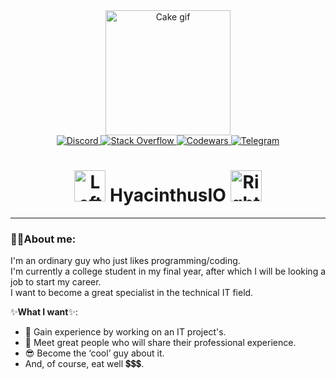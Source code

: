 <div id="profile_gif" align="center">
  <img src="https://i.giphy.com/media/v1.Y2lkPTc5MGI3NjExcmx3MXR3NHN2MnZ2aDh4bTZkcHY2Z2tndnZ3ZXNnaWo0Ymd6ZTFseSZlcD12MV9pbnRlcm5hbF9naWZfYnlfaWQmY3Q9cw/2dn1BqrVTs7zejxC9V/giphy.gif" width="200" alt="Cake gif"/>
</div>

<div id="social_links" align="center">
  <a href="https://discordapp.com/users/1262060669021458477">
    <img src="https://img.shields.io/badge/Discord-7289DA?logo=discord&logoColor=white" alt="Discord"/>
  </a>
  
  <a href="https://stackoverflow.com/users/25672075/hyacinthusio">
    <img src="https://img.shields.io/badge/Stuck%20Overflow-F48024?logo=stackoverFlow&logoColor=white" alt="Stack Overflow"/>
  </a>
  
  <a href="https://www.codewars.com/users/HyacinthusIO">
    <img src="https://img.shields.io/badge/Codewars-C51E26?logo=codewars&logoColor=white" alt="Codewars"/>
  </a>

  <a href="https://t.me/HyacinthusIO">
    <img src="https://img.shields.io/badge/Telegram-0088CC?logo=telegram&logoColor=white" alt="Telegram"/>
  </a>
</div>

<div id="username" align="center">
  <h1>
    <img src="https://i.giphy.com/media/v1.Y2lkPTc5MGI3NjExaGM5azIxZXV3cm96bG5uNnY0dTlqYjhxdmwxdjZ4amptczJvazZuciZlcD12MV9pbnRlcm5hbF9naWZfYnlfaWQmY3Q9cw/uw0dnRGBBVQUwewpam/giphy.gif" width="50" alt="Left Hyacinth"/>
    HyacinthusIO
    <img src="https://i.giphy.com/media/v1.Y2lkPTc5MGI3NjExejM3ejdkZGY4OWkzMGJueXB3em45bWl0N2JwMXQ4YmZzcTNhZmdrciZlcD12MV9pbnRlcm5hbF9naWZfYnlfaWQmY3Q9cw/tz9d92qv2ICmzkblcI/giphy.gif" width="50" alt="Right Hyacinth"/>
  </h1>
</div>

---
### 🙋‍♂️About me:
I'm an ordinary guy who just likes programming/coding.<br>
I'm currently a college student in my final year, after which I will be looking a job to start my career.<br> 
I want to become a great specialist in the technical IT field.<br>

✨**What I want**✨:
- 💼 Gain experience by working on an IT project's.
- 🤝 Meet great people who will share their professional experience.
- 😎 Become the ‘cool’ guy about it.
- And, of course, eat well 💲💲💲.


